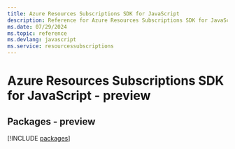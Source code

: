 ```yaml
---
title: Azure Resources Subscriptions SDK for JavaScript
description: Reference for Azure Resources Subscriptions SDK for JavaScript
ms.date: 07/29/2024
ms.topic: reference
ms.devlang: javascript
ms.service: resourcessubscriptions
---
```

# Azure Resources Subscriptions SDK for JavaScript - preview
## Packages - preview
[!INCLUDE [packages](resources-subscriptions-index.md)]